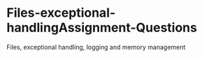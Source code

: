 # Files-exceptional-handlingAssignment-Questions
Files, exceptional handling, logging and memory management
